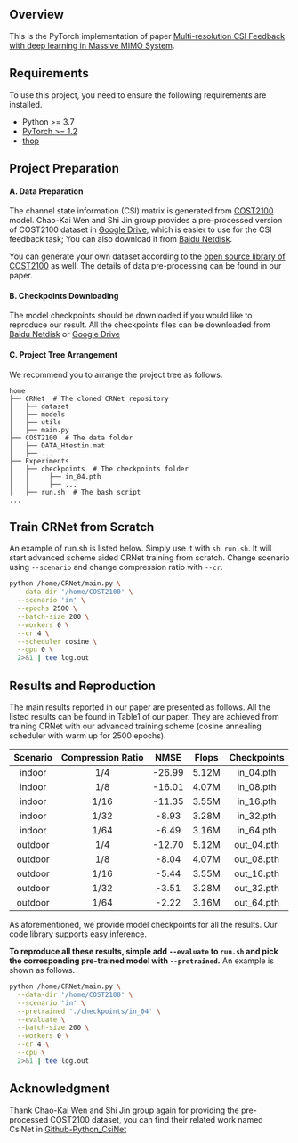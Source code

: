 ## Overview

This is the PyTorch implementation of paper [Multi-resolution CSI Feedback with deep learning in Massive MIMO System](https://arxiv.org/abs/1910.14322).

## Requirements

To use this project, you need to ensure the following requirements are installed.

- Python >= 3.7
- [PyTorch >= 1.2](https://pytorch.org/get-started/locally/)
- [thop](https://github.com/Lyken17/pytorch-OpCounter)

## Project Preparation

#### A. Data Preparation

The channel state information (CSI) matrix is generated from [COST2100](https://ieeexplore.ieee.org/document/6393523) model. Chao-Kai Wen and Shi Jin group provides a pre-processed version of COST2100 dataset in [Google Drive](https://drive.google.com/drive/folders/1_lAMLk_5k1Z8zJQlTr5NRnSD6ACaNRtj?usp=sharing), which is easier to use for the CSI feedback task; You can also download it from [Baidu Netdisk](https://pan.baidu.com/s/1Ggr6gnsXNwzD4ULbwqCmjA).

You can generate your own dataset according to the [open source library of COST2100](https://github.com/cost2100/cost2100) as well. The details of data pre-processing can be found in our paper.

#### B. Checkpoints Downloading

The model checkpoints should be downloaded if you would like to reproduce our result. All the checkpoints files can be downloaded from [Baidu Netdisk](https://pan.baidu.com/s/1evKXkcF2Qp8Wn6cWJQiYQw) or [Google Drive](https://drive.google.com/drive/folders/16hQsrxkFuyjtmW4DOI8-Tix5TP5JfIia?usp=sharing)

#### C. Project Tree Arrangement

We recommend you to arrange the project tree as follows.

```
home
├── CRNet  # The cloned CRNet repository
│   ├── dataset
│   ├── models
│   ├── utils
│   ├── main.py
├── COST2100  # The data folder
│   ├── DATA_Htestin.mat
│   ├── ...
├── Experiments
│   ├── checkpoints  # The checkpoints folder
│   │     ├── in_04.pth
│   │     ├── ...
│   ├── run.sh  # The bash script
...
```

## Train CRNet from Scratch

An example of run.sh is listed below. Simply use it with `sh run.sh`. It will start advanced scheme aided CRNet training from scratch. Change scenario using `--scenario` and change compression ratio with `--cr`.

``` bash
python /home/CRNet/main.py \
  --data-dir '/home/COST2100' \
  --scenario 'in' \
  --epochs 2500 \
  --batch-size 200 \
  --workers 0 \
  --cr 4 \
  --scheduler cosine \
  --gpu 0 \
  2>&1 | tee log.out
```

## Results and Reproduction

The main results reported in our paper are presented as follows. All the listed results can be found in Table1 of our paper. They are achieved from training CRNet with our advanced training scheme (cosine annealing scheduler with warm up for 2500 epochs).


Scenario | Compression Ratio | NMSE | Flops | Checkpoints
:--: | :--: | :--: | :--: | :--:
indoor | 1/4 | -26.99 | 5.12M | in_04.pth
indoor | 1/8 | -16.01 | 4.07M | in_08.pth
indoor | 1/16 | -11.35 | 3.55M | in_16.pth
indoor | 1/32 | -8.93 | 3.28M | in_32.pth
indoor | 1/64 | -6.49 | 3.16M | in_64.pth
outdoor | 1/4 | -12.70 | 5.12M | out_04.pth
outdoor | 1/8 | -8.04 | 4.07M | out_08.pth
outdoor | 1/16 | -5.44 | 3.55M | out_16.pth
outdoor | 1/32 | -3.51 | 3.28M | out_32.pth
outdoor | 1/64 | -2.22 | 3.16M | out_64.pth

As aforementioned, we provide model checkpoints for all the results. Our code library supports easy inference. 

**To reproduce all these results, simple add `--evaluate` to `run.sh` and pick the corresponding pre-trained model with `--pretrained`.** An example is shown as follows.

``` bash
python /home/CRNet/main.py \
  --data-dir '/home/COST2100' \
  --scenario 'in' \
  --pretrained './checkpoints/in_04' \
  --evaluate \
  --batch-size 200 \
  --workers 0 \
  --cr 4 \
  --cpu \
  2>&1 | tee log.out
```

## Acknowledgment

Thank Chao-Kai Wen and Shi Jin group again for providing the pre-processed COST2100 dataset, you can find their related work named CsiNet in [Github-Python_CsiNet](https://github.com/sydney222/Python_CsiNet) 
